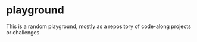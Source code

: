 # playground
This is a random playground, mostly as a repository of code-along projects or challenges
